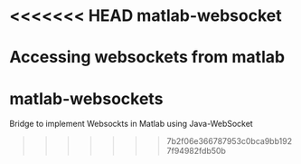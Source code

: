 <<<<<<< HEAD
matlab-websocket
================

Accessing websockets from matlab
=======
matlab-websockets
=================

Bridge to implement Websockts in Matlab using Java-WebSocket
>>>>>>> 7b2f06e366787953c0bca9bb1927f94982fdb50b
